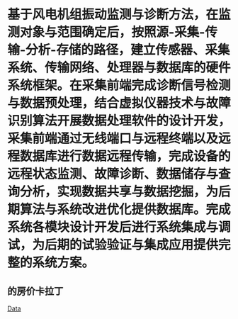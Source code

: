 # 基于风电机组振动监测与诊断方法，在监测对象与范围确定后，按照源-采集-传输-分析-存储的路径，建立传感器、采集系统、传输网络、处理器与数据库的硬件系统框架。在采集前端完成诊断信号检测与数据预处理，结合虚拟仪器技术与故障识别算法开展数据处理软件的设计开发，采集前端通过无线端口与远程终端以及远程数据库进行数据远程传输，完成设备的远程状态监测、故障诊断、数据储存与查询分析，实现数据共享与数据挖掘，为后期算法与系统改进优化提供数据库。完成系统各模块设计开发后进行系统集成与调试，为后期的试验验证与集成应用提供完整的系统方案。

## 的房价卡拉丁
[Data](www.baidu.com)
